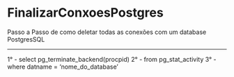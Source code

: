 # FinalizarConxoesPostgres
Passo a Passo de como deletar todas as conexões com um database PostgresSQL
_____________________________________________________
1° - select pg_terminate_backend(procpid)
2° - from pg_stat_activity
3° - where datname = ‘nome_do_database’
